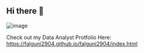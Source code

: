 ## Hi there 👋
![image](https://github.com/falguni2904/falguni2904/assets/71444769/548a1284-81f1-4d93-910c-6a12dda71844)

Check out my Data Analyst Protfolio Here: https://falguni2904.github.io/falguni2904/index.html
